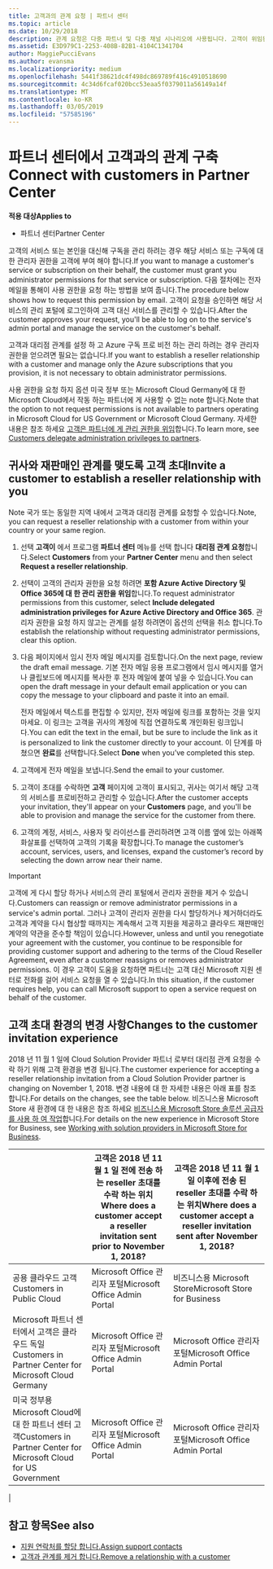 ```yaml
---
title: 고객과의 관계 요청 | 파트너 센터
ms.topic: article
ms.date: 10/29/2018
description: 관계 요청은 다중 파트너 및 다중 채널 시나리오에 사용됩니다. 고객이 위임된 관리자 권한을 제거하여 프로비전 또는 지원을 제공하기 위해 복원해야 할 경우에도 유용합니다
ms.assetid: E3D979C1-2253-408B-82B1-4104C1341704
author: MaggiePucciEvans
ms.author: evansma
ms.localizationpriority: medium
ms.openlocfilehash: 5441f38621dc4f498dc869789f416c4910518690
ms.sourcegitcommit: 4c34d6fcaf020bcc53eaa5f0379011a56149a14f
ms.translationtype: MT
ms.contentlocale: ko-KR
ms.lasthandoff: 03/05/2019
ms.locfileid: "57585196"
---
```

# <a name="connect-with-customers-in-partner-center"></a><span data-ttu-id="c3612-104">파트너 센터에서 고객과의 관계 구축</span><span class="sxs-lookup"><span data-stu-id="c3612-104">Connect with customers in Partner Center</span></span>

<span data-ttu-id="c3612-105">**적용 대상**</span><span class="sxs-lookup"><span data-stu-id="c3612-105">**Applies to**</span></span>

-  <span data-ttu-id="c3612-106">파트너 센터</span><span class="sxs-lookup"><span data-stu-id="c3612-106">Partner Center</span></span>

<span data-ttu-id="c3612-107">고객의 서비스 또는 본인을 대신해 구독을 관리 하려는 경우 해당 서비스 또는 구독에 대 한 관리자 권한을 고객에 부여 해야 합니다.</span><span class="sxs-lookup"><span data-stu-id="c3612-107">If you want to manage a customer's service or subscription on their behalf, the customer must grant you administrator permissions for that service or subscription.</span></span> <span data-ttu-id="c3612-108">다음 절차에는 전자 메일을 통해이 사용 권한을 요청 하는 방법을 보여 줍니다.</span><span class="sxs-lookup"><span data-stu-id="c3612-108">The procedure below shows how to request this permission by email.</span></span> <span data-ttu-id="c3612-109">고객이 요청을 승인하면 해당 서비스의 관리 포털에 로그인하여 고객 대신 서비스를 관리할 수 있습니다.</span><span class="sxs-lookup"><span data-stu-id="c3612-109">After the customer approves your request, you'll be able to log on to the service's admin portal and manage the service on the customer's behalf.</span></span>

<span data-ttu-id="c3612-110">고객과 대리점 관계를 설정 하 고 Azure 구독 프로 비전 하는 관리 하려는 경우 관리자 권한을 얻으려면 필요는 없습니다.</span><span class="sxs-lookup"><span data-stu-id="c3612-110">If you want to establish a reseller relationship with a customer and manage only the Azure subscriptions that you provision, it is not necessary to obtain administrator permissions.</span></span>

<span data-ttu-id="c3612-111">사용 권한을 요청 하지 옵션 미국 정부 또는 Microsoft Cloud Germany에 대 한 Microsoft Cloud에서 작동 하는 파트너에 게 사용할 수 없는 note 합니다.</span><span class="sxs-lookup"><span data-stu-id="c3612-111">Note that the option to not request permissions is not available to partners operating in Microsoft Cloud for US Government or Microsoft Cloud Germany.</span></span> <span data-ttu-id="c3612-112">자세한 내용은 참조 하세요 [고객은 파트너에 게 관리 권한을 위임](https://docs.microsoft.com/en-us/partner-center/customers_revoke_admin_privileges)합니다.</span><span class="sxs-lookup"><span data-stu-id="c3612-112">To learn more, see [Customers delegate administration privileges to partners](https://docs.microsoft.com/en-us/partner-center/customers_revoke_admin_privileges).</span></span>


## <a name="invite-a-customer-to-establish-a-reseller-relationship-with-you"></a><span data-ttu-id="c3612-113">귀사와 재판매인 관계를 맺도록 고객 초대</span><span class="sxs-lookup"><span data-stu-id="c3612-113">Invite a customer to establish a reseller relationship with you</span></span>

<span data-ttu-id="c3612-114">Note 국가 또는 동일한 지역 내에서 고객과 대리점 관계를 요청할 수 있습니다.</span><span class="sxs-lookup"><span data-stu-id="c3612-114">Note, you can request a reseller relationship with a customer from within your country or your same region.</span></span>

1.  <span data-ttu-id="c3612-115">선택 **고객이** 에서 프로그램 **파트너 센터** 메뉴를 선택 합니다 **대리점 관계 요청**합니다.</span><span class="sxs-lookup"><span data-stu-id="c3612-115">Select **Customers** from your **Partner Center** menu and then select **Request a reseller relationship**.</span></span>

2.  <span data-ttu-id="c3612-116">선택이 고객의 관리자 권한을 요청 하려면 **포함 Azure Active Directory 및 Office 365에 대 한 관리 권한을 위임**합니다.</span><span class="sxs-lookup"><span data-stu-id="c3612-116">To request administrator permissions from this customer, select **Include delegated administration privileges for Azure Active Directory and Office 365**.</span></span> <span data-ttu-id="c3612-117">관리자 권한을 요청 하지 않고는 관계를 설정 하려면이 옵션의 선택을 취소 합니다.</span><span class="sxs-lookup"><span data-stu-id="c3612-117">To establish the relationship without requesting administrator permissions, clear this option.</span></span> 

3.  <span data-ttu-id="c3612-118">다음 페이지에서 임시 전자 메일 메시지를 검토합니다.</span><span class="sxs-lookup"><span data-stu-id="c3612-118">On the next page, review the draft email message.</span></span> <span data-ttu-id="c3612-119">기본 전자 메일 응용 프로그램에서 임시 메시지를 열거나 클립보드에 메시지를 복사한 후 전자 메일에 붙여 넣을 수 있습니다.</span><span class="sxs-lookup"><span data-stu-id="c3612-119">You can open the draft message in your default email application or you can copy the message to your clipboard and paste it into an email.</span></span> 

    <span data-ttu-id="c3612-120">전자 메일에서 텍스트를 편집할 수 있지만, 전자 메일에 링크를 포함하는 것을 잊지 마세요. 이 링크는 고객을 귀사의 계정에 직접 연결하도록 개인화된 링크입니다.</span><span class="sxs-lookup"><span data-stu-id="c3612-120">You can edit the text in the email, but be sure to include the link as it is personalized to link the customer directly to your account.</span></span> <span data-ttu-id="c3612-121">이 단계를 마쳤으면 **완료**를 선택합니다.</span><span class="sxs-lookup"><span data-stu-id="c3612-121">Select **Done** when you’ve completed this step.</span></span>

3.  <span data-ttu-id="c3612-122">고객에게 전자 메일을 보냅니다.</span><span class="sxs-lookup"><span data-stu-id="c3612-122">Send the email to your customer.</span></span>

5.  <span data-ttu-id="c3612-123">고객이 초대를 수락하면 **고객** 페이지에 고객이 표시되고, 귀사는 여기서 해당 고객의 서비스를 프로비전하고 관리할 수 있습니다.</span><span class="sxs-lookup"><span data-stu-id="c3612-123">After the customer accepts your invitation, they'll appear on your **Customers** page, and you'll be able to provision and manage the service for the customer from there.</span></span>

 
6.  <span data-ttu-id="c3612-124">고객의 계정, 서비스, 사용자 및 라이선스를 관리하려면 고객 이름 옆에 있는 아래쪽 화살표를 선택하여 고객의 기록을 확장합니다.</span><span class="sxs-lookup"><span data-stu-id="c3612-124">To manage the customer’s account, services, users, and licenses, expand the customer’s record by selecting the down arrow near their name.</span></span>


> [!IMPORTANT]  
> <span data-ttu-id="c3612-125">고객에 게 다시 할당 하거나 서비스의 관리 포털에서 관리자 권한을 제거 수 있습니다.</span><span class="sxs-lookup"><span data-stu-id="c3612-125">Customers can reassign or remove administrator permissions in a service's admin portal.</span></span> <span data-ttu-id="c3612-126">그러나 고객이 관리자 권한을 다시 할당하거나 제거하더라도 고객과 계약을 다시 협상할 때까지는 계속해서 고객 지원을 제공하고 클라우드 재판매인 계약의 약관을 준수할 책임이 있습니다.</span><span class="sxs-lookup"><span data-stu-id="c3612-126">However, unless and until you renegotiate your agreement with the customer, you continue to be responsible for providing customer support and adhering to the terms of the Cloud Reseller Agreement, even after a customer reassigns or removes administrator permissions.</span></span> <span data-ttu-id="c3612-127">이 경우 고객이 도움을 요청하면 파트너는 고객 대신 Microsoft 지원 센터로 전화를 걸어 서비스 요청을 열 수 있습니다.</span><span class="sxs-lookup"><span data-stu-id="c3612-127">In this situation, if the customer requires help, you can call Microsoft support to open a service request on behalf of the customer.</span></span>

## <a name="changes-to-the-customer-invitation-experience"></a><span data-ttu-id="c3612-128">고객 초대 환경의 변경 사항</span><span class="sxs-lookup"><span data-stu-id="c3612-128">Changes to the customer invitation experience</span></span>

<span data-ttu-id="c3612-129">2018 년 11 월 1 일에 Cloud Solution Provider 파트너 로부터 대리점 관계 요청을 수락 하기 위해 고객 환경을 변경 됩니다.</span><span class="sxs-lookup"><span data-stu-id="c3612-129">The customer experience for accepting a reseller relationship invitation from a Cloud Solution Provider partner is changing on November 1, 2018.</span></span> <span data-ttu-id="c3612-130">변경 내용에 대 한 자세한 내용은 아래 표를 참조 합니다.</span><span class="sxs-lookup"><span data-stu-id="c3612-130">For details on the changes, see the table below.</span></span> <span data-ttu-id="c3612-131">비즈니스용 Microsoft Store 새 환경에 대 한 내용은 참조 하세요 [비즈니스용 Microsoft Store 솔루션 공급자를 사용 하 여 작업](https://docs.microsoft.com/en-us/microsoft-store/work-with-partner-microsoft-store-business)합니다.</span><span class="sxs-lookup"><span data-stu-id="c3612-131">For details on the new experience in Microsoft Store for Business, see [Working with solution providers in Microsoft Store for Business](https://docs.microsoft.com/en-us/microsoft-store/work-with-partner-microsoft-store-business).</span></span>

|  | <span data-ttu-id="c3612-132">고객은 2018 년 11 월 1 일 전에 전송 하는 reseller 초대를 수락 하는 위치</span><span class="sxs-lookup"><span data-stu-id="c3612-132">Where does a customer accept a reseller invitation sent prior to November 1, 2018?</span></span> | <span data-ttu-id="c3612-133">고객은 2018 년 11 월 1 일 이후에 전송 된 reseller 초대를 수락 하는 위치</span><span class="sxs-lookup"><span data-stu-id="c3612-133">Where does a customer accept a reseller invitation sent after November 1, 2018?</span></span> |
|---------|---------|---------
| <span data-ttu-id="c3612-134">공용 클라우드 고객</span><span class="sxs-lookup"><span data-stu-id="c3612-134">Customers in Public Cloud</span></span> | <span data-ttu-id="c3612-135">Microsoft Office 관리자 포털</span><span class="sxs-lookup"><span data-stu-id="c3612-135">Microsoft Office Admin Portal</span></span> | <span data-ttu-id="c3612-136">비즈니스용 Microsoft Store</span><span class="sxs-lookup"><span data-stu-id="c3612-136">Microsoft Store for Business</span></span> |
| <span data-ttu-id="c3612-137">Microsoft 파트너 센터에서 고객은 클라우드 독일</span><span class="sxs-lookup"><span data-stu-id="c3612-137">Customers in Partner Center for Microsoft Cloud Germany</span></span> | <span data-ttu-id="c3612-138">Microsoft Office 관리자 포털</span><span class="sxs-lookup"><span data-stu-id="c3612-138">Microsoft Office Admin Portal</span></span> | <span data-ttu-id="c3612-139">Microsoft Office 관리자 포털</span><span class="sxs-lookup"><span data-stu-id="c3612-139">Microsoft Office Admin Portal</span></span> |
| <span data-ttu-id="c3612-140">미국 정부용 Microsoft Cloud에 대 한 파트너 센터 고객</span><span class="sxs-lookup"><span data-stu-id="c3612-140">Customers in Partner Center for Microsoft Cloud for US Government</span></span> | <span data-ttu-id="c3612-141">Microsoft Office 관리자 포털</span><span class="sxs-lookup"><span data-stu-id="c3612-141">Microsoft Office Admin Portal</span></span> | <span data-ttu-id="c3612-142">Microsoft Office 관리자 포털</span><span class="sxs-lookup"><span data-stu-id="c3612-142">Microsoft Office Admin Portal</span></span> |
|

## <a name="see-also"></a><span data-ttu-id="c3612-143">참고 항목</span><span class="sxs-lookup"><span data-stu-id="c3612-143">See also</span></span>

- [<span data-ttu-id="c3612-144">지원 연락처를 할당 합니다.</span><span class="sxs-lookup"><span data-stu-id="c3612-144">Assign support contacts</span></span>](assign-support-contacts.md)
- [<span data-ttu-id="c3612-145">고객과 관계를 제거 합니다.</span><span class="sxs-lookup"><span data-stu-id="c3612-145">Remove a relationship with a customer</span></span>](remove-a-relationship.md)
